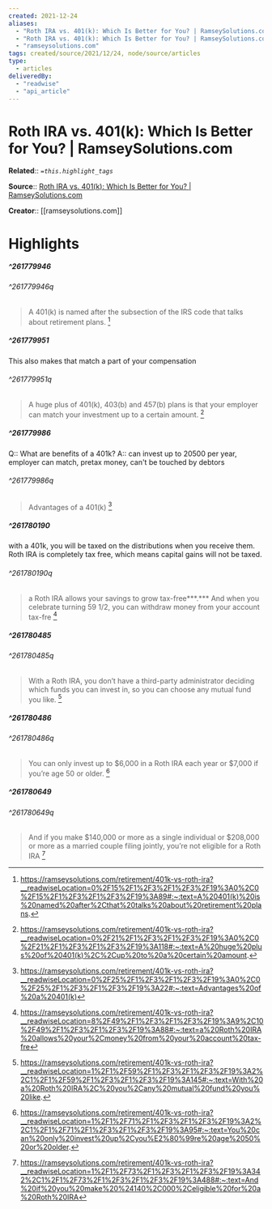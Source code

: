 ```yaml
---
created: 2021-12-24
aliases:
  - "Roth IRA vs. 401(k): Which Is Better for You? | RamseySolutions.com"
  - "Roth IRA vs. 401(k): Which Is Better for You? | RamseySolutions.com by ramseysolutions.com"
  - "ramseysolutions.com"
tags: created/source/2021/12/24, node/source/articles
type: 
  - articles
deliveredBy: 
  - "readwise"
  - "api_article"
---
```

# Roth IRA vs. 401(k): Which Is Better for You? | RamseySolutions.com

**Related**:: 
*`=this.highlight_tags`*

**Source**:: [Roth IRA vs. 401(k): Which Is Better for You? | RamseySolutions.com](https://ramseysolutions.com/retirement/401k-vs-roth-ira)

**Creator**:: [[ramseysolutions.com]]

# Highlights
##### ^261779946

  
###### ^261779946q
> A 401(k) is named after the subsection of the IRS code that talks about retirement plans. 
  [^261779946]

[^261779946]: https://ramseysolutions.com/retirement/401k-vs-roth-ira?__readwiseLocation=0%2F15%2F1%2F3%2F1%2F3%2F19%3A0%2C0%2F15%2F1%2F3%2F1%2F3%2F19%3A89#:~:text=A%20401(k)%20is%20named%20after%2Cthat%20talks%20about%20retirement%20plans.

##### ^261779951

This also makes that match a part of your compensation  
###### ^261779951q
> A huge plus of 401(k), 403(b) and 457(b) plans is that your employer can match your investment up to a certain amount. 
  [^261779951]

[^261779951]: https://ramseysolutions.com/retirement/401k-vs-roth-ira?__readwiseLocation=0%2F21%2F1%2F3%2F1%2F3%2F19%3A0%2C0%2F21%2F1%2F3%2F1%2F3%2F19%3A118#:~:text=A%20huge%20plus%20of%20401(k)%2C%2Cup%20to%20a%20certain%20amount.

##### ^261779986

Q:: What are benefits of a 401k?
A:: can invest up to 20500 per year, employer can match, pretax money, can't be touched by debtors  
###### ^261779986q
> Advantages of a 401(k) 
  [^261779986]

[^261779986]: https://ramseysolutions.com/retirement/401k-vs-roth-ira?__readwiseLocation=0%2F25%2F1%2F3%2F1%2F3%2F19%3A0%2C0%2F25%2F1%2F3%2F1%2F3%2F19%3A22#:~:text=Advantages%20of%20a%20401(k)

##### ^261780190

with a 401k, you will be taxed on the distributions when you receive them. Roth IRA is completely tax free, which means capital gains will not be taxed.  
###### ^261780190q
> a Roth IRA allows your savings to grow tax-free***.*** And when you celebrate turning 59 1/2, you can withdraw money from your account tax-fre 
  [^261780190]

[^261780190]: https://ramseysolutions.com/retirement/401k-vs-roth-ira?__readwiseLocation=8%2F49%2F1%2F3%2F1%2F3%2F19%3A9%2C10%2F49%2F1%2F3%2F1%2F3%2F19%3A88#:~:text=a%20Roth%20IRA%20allows%20your%2Cmoney%20from%20your%20account%20tax-fre

##### ^261780485

  
###### ^261780485q
> With a Roth IRA, you don’t have a third-party administrator deciding which funds you can invest in, so you can choose any mutual fund you like. 
  [^261780485]

[^261780485]: https://ramseysolutions.com/retirement/401k-vs-roth-ira?__readwiseLocation=1%2F1%2F59%2F1%2F3%2F1%2F3%2F19%3A2%2C1%2F1%2F59%2F1%2F3%2F1%2F3%2F19%3A145#:~:text=With%20a%20Roth%20IRA%2C%20you%2Cany%20mutual%20fund%20you%20like.

##### ^261780486

  
###### ^261780486q
> You can only invest up to $6,000 in a Roth IRA each year or $7,000 if you’re age 50 or older. 
  [^261780486]

[^261780486]: https://ramseysolutions.com/retirement/401k-vs-roth-ira?__readwiseLocation=1%2F1%2F71%2F1%2F3%2F1%2F3%2F19%3A2%2C1%2F1%2F71%2F1%2F3%2F1%2F3%2F19%3A95#:~:text=You%20can%20only%20invest%20up%2Cyou%E2%80%99re%20age%2050%20or%20older.

##### ^261780649

  
###### ^261780649q
> And if you make $140,000 or more as a single individual or $208,000 or more as a married couple filing jointly, you’re not eligible for a Roth IRA 
  [^261780649]

[^261780649]: https://ramseysolutions.com/retirement/401k-vs-roth-ira?__readwiseLocation=1%2F1%2F73%2F1%2F3%2F1%2F3%2F19%3A342%2C1%2F1%2F73%2F1%2F3%2F1%2F3%2F19%3A488#:~:text=And%20if%20you%20make%20%24140%2C000%2Celigible%20for%20a%20Roth%20IRA

